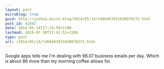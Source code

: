 ```yaml
---
layout: post
microblog: true
guid: http://joshua.micro.blog/2014/05/14/t466463921030070272.html
post_id: 41642
date: 2014-05-14T17:23:59+1100
lastmod: 2019-07-30T17:41:51+1100
type: post
url: /2014/05/14/t466463921030070272.html
---
```

Google apps tells me I'm dealing with 96.07 business emails per day. Which is about 86 more than my morning coffee allows for.
